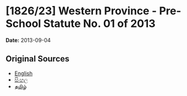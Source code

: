 # [1826/23] Western Province - Pre-School Statute No. 01 of 2013

**Date:** 2013-09-04

## Original Sources

- [English](https://documents.gov.lk/view/extra-gazettes/2013/9/1826-23_E.pdf)
- [සිංහල](https://documents.gov.lk/view/extra-gazettes/2013/9/1826-23_S.pdf)
- [தமிழ்](https://documents.gov.lk/view/extra-gazettes/2013/9/1826-23_T.pdf)

